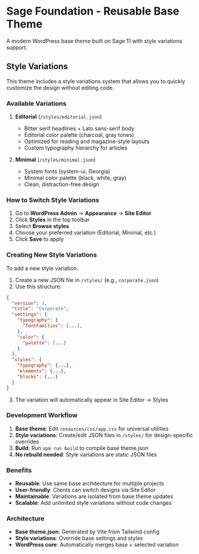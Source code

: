 # Sage Foundation - Reusable Base Theme

A modern WordPress base theme built on Sage 11 with style variations support.

## Style Variations

This theme includes a style variations system that allows you to quickly customize the design without editing code.

### Available Variations

1. **Editorial** (`/styles/editorial.json`)
   - Bitter serif headlines + Lato sans-serif body
   - Editorial color palette (charcoal, gray tones)
   - Optimized for reading and magazine-style layouts
   - Custom typography hierarchy for articles

2. **Minimal** (`/styles/minimal.json`)
   - System fonts (system-ui, Georgia)
   - Minimal color palette (black, white, gray)
   - Clean, distraction-free design

### How to Switch Style Variations

1. Go to **WordPress Admin** → **Appearance** → **Site Editor**
2. Click **Styles** in the top toolbar
3. Select **Browse styles**
4. Choose your preferred variation (Editorial, Minimal, etc.)
5. Click **Save** to apply

### Creating New Style Variations

To add a new style variation:

1. Create a new JSON file in `/styles/` (e.g., `corporate.json`)
2. Use this structure:

```json
{
  "version": 3,
  "title": "Corporate",
  "settings": {
    "typography": {
      "fontFamilies": [...],
    },
    "color": {
      "palette": [...]
    }
  },
  "styles": {
    "typography": {...},
    "elements": {...},
    "blocks": {...}
  }
}
```

3. The variation will automatically appear in Site Editor → Styles

### Development Workflow

1. **Base theme**: Edit `resources/css/app.css` for universal utilities
2. **Style variations**: Create/edit JSON files in `/styles/` for design-specific overrides
3. **Build**: Run `npm run build` to compile base theme.json
4. **No rebuild needed**: Style variations are static JSON files

### Benefits

- **Reusable**: Use same base architecture for multiple projects
- **User-friendly**: Clients can switch designs via Site Editor
- **Maintainable**: Variations are isolated from base theme updates
- **Scalable**: Add unlimited style variations without code changes

### Architecture

- **Base theme.json**: Generated by Vite from Tailwind config
- **Style variations**: Override base settings and styles
- **WordPress core**: Automatically merges base + selected variation